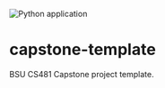 
![Python application](https://github.com/cs481-ekh/s21-team-ion/workflows/Python%20application/badge.svg)
# capstone-template
BSU CS481 Capstone project template.
